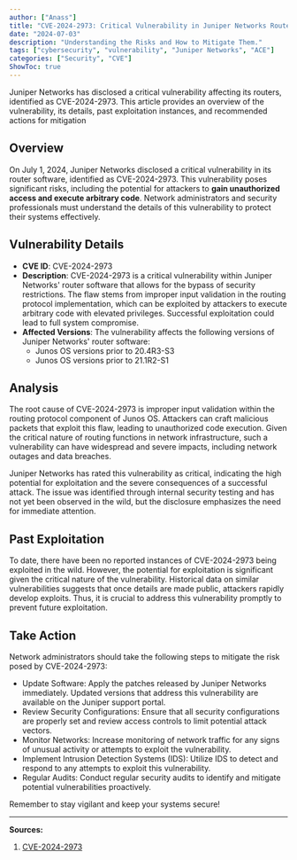 ```yaml
---
author: ["Anass"]
title: "CVE-2024-2973: Critical Vulnerability in Juniper Networks Routers"
date: "2024-07-03"
description: "Understanding the Risks and How to Mitigate Them."
tags: ["cybersecurity", "vulnerability", "Juniper Networks", "ACE"]
categories: ["Security", "CVE"]
ShowToc: true
---
```


Juniper Networks has disclosed a critical vulnerability affecting its routers, identified as CVE-2024-2973. This article provides an overview of the vulnerability, its details, past exploitation instances, and recommended actions for mitigation

## Overview
On July 1, 2024, Juniper Networks disclosed a critical vulnerability in its router software, identified as CVE-2024-2973. This vulnerability poses significant risks, including the potential for attackers to **gain unauthorized access and execute arbitrary code**. Network administrators and security professionals must understand the details of this vulnerability to protect their systems effectively.

## Vulnerability Details
- **CVE ID**: CVE-2024-2973
- **Description**: CVE-2024-2973 is a critical vulnerability within Juniper Networks' router software that allows for the bypass of security restrictions. The flaw stems from improper input validation in the routing protocol implementation, which can be exploited by attackers to execute arbitrary code with elevated privileges. Successful exploitation could lead to full system compromise.
- **Affected Versions**:
The vulnerability affects the following versions of Juniper Networks' router software:
  - Junos OS versions prior to 20.4R3-S3
  - Junos OS versions prior to 21.1R2-S1

## Analysis
The root cause of CVE-2024-2973 is improper input validation within the routing protocol component of Junos OS. Attackers can craft malicious packets that exploit this flaw, leading to unauthorized code execution. Given the critical nature of routing functions in network infrastructure, such a vulnerability can have widespread and severe impacts, including network outages and data breaches.

Juniper Networks has rated this vulnerability as critical, indicating the high potential for exploitation and the severe consequences of a successful attack. The issue was identified through internal security testing and has not yet been observed in the wild, but the disclosure emphasizes the need for immediate attention.

## Past Exploitation
To date, there have been no reported instances of CVE-2024-2973 being exploited in the wild. However, the potential for exploitation is significant given the critical nature of the vulnerability. Historical data on similar vulnerabilities suggests that once details are made public, attackers rapidly develop exploits. Thus, it is crucial to address this vulnerability promptly to prevent future exploitation.

## Take Action
Network administrators should take the following steps to mitigate the risk posed by CVE-2024-2973:

  - Update Software: Apply the patches released by Juniper Networks immediately. Updated versions that address this vulnerability are available on the Juniper support portal.
  - Review Security Configurations: Ensure that all security configurations are properly set and review access controls to limit potential attack vectors.
  - Monitor Networks: Increase monitoring of network traffic for any signs of unusual activity or attempts to exploit the vulnerability.
  - Implement Intrusion Detection Systems (IDS): Utilize IDS to detect and respond to any attempts to exploit this vulnerability.
  - Regular Audits: Conduct regular security audits to identify and mitigate potential vulnerabilities proactively.

Remember to stay vigilant and keep your systems secure!

---

**Sources:**

1. [CVE-2024-2973](https://nvd.nist.gov/vuln/detail/CVE-2024-2973)
